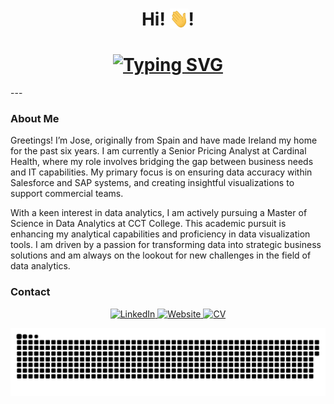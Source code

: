 <h1 align="center">Hi! <img src="https://raw.githubusercontent.com/ABSphreak/ABSphreak/master/gifs/Hi.gif" width="30px" height="32px" style="margin-bottom: -5px;"/>!</h1>

<h1 align="center">
  <a href="https://git.io/typing-svg">
    <img src="https://readme-typing-svg.herokuapp.com?font=Source+Code+Pro&duration=4000&pause=10&color=010406&random=false&width=435&lines=I'm+Jose+Rico!;A+Senior+Pricing+Analyst...;Chasing++a+career+in+Data+Analytics+!" alt="Typing SVG" />
  </a>
</h1>
---

### About Me

Greetings! I’m Jose, originally from Spain and have made Ireland my home for the past six years. I am currently a Senior Pricing Analyst at Cardinal Health, where my role involves bridging the gap between business needs and IT capabilities. My primary focus is on ensuring data accuracy within Salesforce and SAP systems, and creating insightful visualizations to support commercial teams.

With a keen interest in data analytics, I am actively pursuing a Master of Science in Data Analytics at CCT College. This academic pursuit is enhancing my analytical capabilities and proficiency in data visualization tools. I am driven by a passion for transforming data into strategic business solutions and am always on the lookout for new challenges in the field of data analytics.

### Contact

<p align="center">
  <a href="https://www.linkedin.com/in/josericodata/">
    <img src="https://img.shields.io/badge/LinkedIn-blue?style=flat&logo=linkedin" alt="LinkedIn">
  </a>
  </a>
  <a href="https://josericodata.github.io/">
    <img src="https://img.shields.io/badge/Website-0077B5?style=flat&logo=google-chrome&logoColor=white" alt="Website">
  </a>
  <a href="assets/Jose_Rico_CV.pdf">
    <img src="https://img.shields.io/badge/CV-0077B5?style=flat&logo=resume&logoColor=white" alt="CV">
  </a>
</p>
<p align="center">
  <img src="assets/github-snake.svg" alt="Snake Animation" style="pointer-events: none;"/>
</p>

